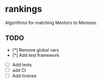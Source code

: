 # rankings

Algorithms for matching Mentors to Mentees.

## TODO
* [*] Remove global vars
* [*] Add test framework
* [ ] Add tests
* [ ] add CI
* [ ] Add license
